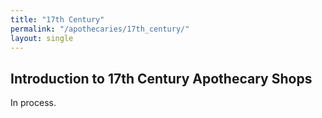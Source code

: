```yaml
---
title: "17th Century"
permalink: "/apothecaries/17th_century/"
layout: single
---
```


## Introduction to 17th Century Apothecary Shops

In process.